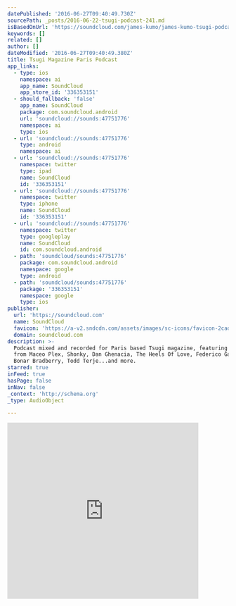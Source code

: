 ```yaml
---
datePublished: '2016-06-27T09:40:49.730Z'
sourcePath: _posts/2016-06-22-tsugi-podcast-241.md
isBasedOnUrl: 'https://soundcloud.com/james-kumo/james-kumo-tsugi-podcast'
keywords: []
related: []
author: []
dateModified: '2016-06-27T09:40:49.380Z'
title: Tsugi Magazine Paris Podcast
app_links:
  - type: ios
    namespace: ai
    app_name: SoundCloud
    app_store_id: '336353151'
  - should_fallback: 'false'
    app_name: SoundCloud
    package: com.soundcloud.android
    url: 'soundcloud://sounds:47751776'
    namespace: ai
    type: ios
  - url: 'soundcloud://sounds:47751776'
    type: android
    namespace: ai
  - url: 'soundcloud://sounds:47751776'
    namespace: twitter
    type: ipad
    name: SoundCloud
    id: '336353151'
  - url: 'soundcloud://sounds:47751776'
    namespace: twitter
    type: iphone
    name: SoundCloud
    id: '336353151'
  - url: 'soundcloud://sounds:47751776'
    namespace: twitter
    type: googleplay
    name: SoundCloud
    id: com.soundcloud.android
  - path: 'soundcloud/sounds:47751776'
    package: com.soundcloud.android
    namespace: google
    type: android
  - path: 'soundcloud/sounds:47751776'
    package: '336353151'
    namespace: google
    type: ios
publisher:
  url: 'https://soundcloud.com'
  name: SoundCloud
  favicon: 'https://a-v2.sndcdn.com/assets/images/sc-icons/favicon-2cadd14b.ico'
  domain: soundcloud.com
description: >-
  Podcast mixed and recorded for Paris based Tsugi magazine, featuring music
  from Maceo Plex, Shonky, Dan Ghenacia, The Heels Of Love, Federico Gandin,
  Bonar Bradberry, Todd Terje...and more.
starred: true
inFeed: true
hasPage: false
inNav: false
_context: 'http://schema.org'
_type: AudioObject

---
```

<iframe src="https://cdn.embedly.com/widgets/media.html?src=https%3A%2F%2Fw.soundcloud.com%2Fplayer%2F%3Furl%3Dhttps%253A%252F%252Fapi.soundcloud.com%252Ftracks%252F47751776%26auto_play%3Dfalse%26show_artwork%3Dtrue%26visual%3Dtrue%26origin%3Dtwitter&amp;src_secure=1&amp;url=https%3A%2F%2Fsoundcloud.com%2Fjames-kumo%2Fjames-kumo-tsugi-podcast&amp;key=b7d04c9b404c499eba89ee7072e1c4f7&amp;type=text%2Fhtml&amp;schema=soundcloud" width="435" height="400" scrolling="no" frameborder="0" allowfullscreen="" style=""></iframe>